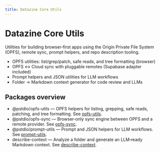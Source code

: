 ```yaml
---
title: Datazine Core Utils
---
```


# Datazine Core Utils

Utilities for building browser‑first apps using the Origin Private File System (OPFS), remote sync, prompt helpers, and repo description tooling.

- OPFS utilities: list/grep/patch, safe reads, and tree formatting (browser)
- OPFS ↔ Cloud sync with pluggable remotes (Supabase adapter included)
- Prompt helpers and JSON utilities for LLM workflows
- Folder → Markdown context generator for code review and LLMs

## Packages overview

- @pstdio/opfs-utils — OPFS helpers for listing, grepping, safe reads, patching, and tree formatting. See [opfs-utils](/packages/opfs-utils).
- @pstdio/opfs-sync — Browser‑only sync engine between OPFS and a remote provider. See [opfs-sync](/packages/opfs-sync).
- @pstdio/prompt-utils — Prompt and JSON helpers for LLM workflows. See [prompt-utils](/packages/prompt-utils).
- describe-context — Analyze a folder and generate an LLM‑ready Markdown context. See [describe-context](/packages/describe).
